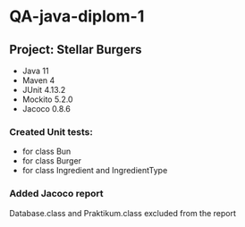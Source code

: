 # QA-java-diplom-1

## Project: Stellar Burgers

- Java 11
- Maven 4
- JUnit 4.13.2
- Mockito 5.2.0
- Jacoco 0.8.6


### Created Unit tests:
- for class Bun
- for class Burger
- for class Ingredient and IngredientType

### Added Jacoco report
Database.class and Praktikum.class excluded from the report